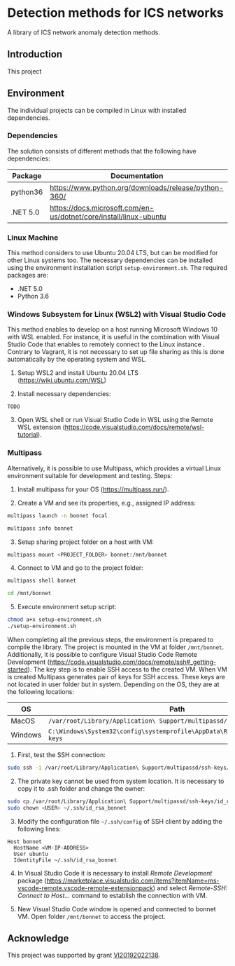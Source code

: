 # Detection methods for ICS networks

A library of ICS network anomaly detection methods.

## Introduction

This project

## Environment

The individual projects can be compiled in Linux with installed dependencies.

### Dependencies

The solution consists of different methods that the following have dependencies:

| Package   | Documentation                                                     |
| --------- | ----------------------------------------------------------------- |
| python36  | <https://www.python.org/downloads/release/python-360/>              |
| .NET 5.0  | <https://docs.microsoft.com/en-us/dotnet/core/install/linux-ubuntu> |

### Linux Machine

This method considers to use Ubuntu 20.04 LTS, but can be modified for other Linux systems too.
The necessary dependencies can be installed using the environment installation script `setup-environment.sh`.
The required packages are:

* .NET 5.0
* Python 3.6

### Windows Subsystem for Linux (WSL2) with Visual Studio Code

This method enables to develop on a host running Microsoft Windows 10 with WSL enabled. For instance, it is useful in the combination with Visual Studio Code that enables to remotely connect to the Linux instance . Contrary to Vagrant, it is not necessary to set up file sharing as this is done automatically by the operating system and WSL.

1. Setup WSL2 and install Ubuntu 20.04 LTS (<https://wiki.ubuntu.com/WSL>)

3. Install necessary dependencies:

```
TODO
```

3. Open WSL shell or run Visual Studio Code in WSL using the Remote WSL extension (<https://code.visualstudio.com/docs/remote/wsl-tutorial>).

### Multipass

Alternatively, it is possible to use Multipass, which provides a virtual Linux environment suitable for development and testing. Steps:

1. Install multipass for your OS (<https://multipass.run/>).

2. Create a VM and see its properties, e.g., assigned IP address:

```bash
multipass launch -n bonnet focal

multipass info bonnet
```

3. Setup sharing project folder on a host with VM:

```bash
multipass mount <PROJECT_FOLDER> bonnet:/mnt/bonnet
```

4. Connect to VM and go to the project folder:

```bash
multipass shell bonnet
```

```bash
cd /mnt/bonnet
```

5. Execute environment setup script:

```bash
chmod a+x setup-environment.sh
./setup-environment.sh
```

When completing all the previous steps, the environment is prepared to compile the library. The project is mounted in the VM at folder `/mnt/bonnet`.
Additionally, it is possible to configure Visual Studio Code Remote Development (https://code.visualstudio.com/docs/remote/ssh#_getting-started). The key step is to enable SSH access to the created VM.
When VM is created Multipass generates pair of keys for SSH access. These keys are not located in user folder but in system. Depending on the OS, they
are at the following locations:

|  OS     | Path                                                                           |
| ------- | -------------------------------------------------------------------------------|
| MacOS   | `/var/root/Library/Application\ Support/multipassd/ssh-keys/id_rsa`            |
| Windows | `C:\Windows\System32\config\systemprofile\AppData\Roaming\multipassd\ssh-keys` |

1. First, test the SSH connection:

```bash
sudo ssh -i /var/root/Library/Application\ Support/multipassd/ssh-keys/id_rsa ubuntu@<VM-IP-ADDRESS>
```

2. The private key cannot be used from system location. It is necessary to copy it to .ssh folder and change the owner:

```bash
sudo cp /var/root/Library/Application\ Support/multipassd/ssh-keys/id_rsa ~/.ssh/id_rsa_bonnet
sudo chown <USER> ~/.ssh/id_rsa_bonnet
```

3. Modify the configuration file `~/.ssh/config` of SSH client by adding the following lines:

```
Host bonnet
  HostName <VM-IP-ADDRESS>
  User ubuntu
  IdentityFile ~/.ssh/id_rsa_bonnet
```

4. In Visual Studio Code it is necessary to install *Remote Development* package (https://marketplace.visualstudio.com/items?itemName=ms-vscode-remote.vscode-remote-extensionpack) and select *Remote-SSH: Connect to Host...* command to establish the connection with VM.  

5. New Visual Studio Code window is opened and connected to bonnet VM. Open folder `/mnt/bonnet` to access the project.  

## Acknowledge

This project was supported by grant [VI20192022138](https://www.fit.vut.cz/research/project/1303/).
